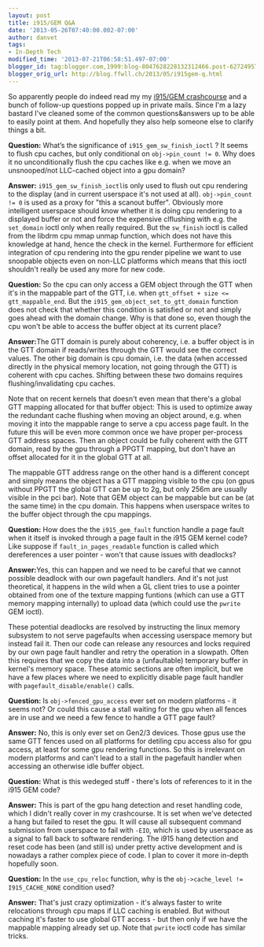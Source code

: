 ```yaml
---
layout: post
title: i915/GEM Q&A
date: '2013-05-26T07:40:00.002-07:00'
author: danvet
tags:
- In-Depth Tech
modified_time: '2013-07-21T06:58:51.497-07:00'
blogger_id: tag:blogger.com,1999:blog-8047628228132312466.post-6272495792546758051
blogger_orig_url: http://blog.ffwll.ch/2013/05/i915gem-q.html
---
```


So apparently people do indeed read my my <a href="http://blog.ffwll.ch/2013/01/i915gem-crashcourse-overview.html">i915/GEM crashcourse</a> and a bunch of follow-up questions popped up in private mails. Since I'm a lazy bastard I've cleaned some of the common questions&amp;answers up to be able to easily point at them. And hopefully they also help someone else to clarify things a bit.



<a name='more'></a><b>Question:</b> What’s the significance of <code>i915_gem_sw_finish_ioctl</code> ? It seems to flush cpu caches, but only conditional on <code>obj-&gt;pin_count != 0</code>. Why does it no unconditionally flush the cpu caches like e.g. when we move an unsnooped/not LLC-cached object into a gpu domain? 

<b>Answer:</b>   <code>i915_gem_sw_finish_ioctl</code>is only used to flush out cpu rendering to the display (and in current userspace it's not used at all). <code>obj-&gt;pin_count != 0</code> is used as a proxy for "this a scanout buffer". Obviously more intelligent userspace should know whether it is doing cpu rendering to a displayed buffer or not and force the expensive clflushing with e.g. the <code>set_domain</code> ioctl only when really required. But the <code>sw_finish</code> ioctl is called from the libdrm cpu mmap unmap function, which does not have this knowledge at hand, hence the check in the kernel. Furthermore for efficient integration of cpu rendering into the gpu render pipeline we want to use snoopable objects even on non-LLC platforms which means that this ioctl shouldn't really be used any more for new code. 

<b>Question:</b> So the cpu can only access a GEM object through the GTT when it's in the mappable part of the GTT, i.e. when <code>gtt_offset  + size  &lt;=  gtt_mappable_end</code>. But the <code>i915_gem_object_set_to_gtt_domain</code> function does not check that whether this condition is satisfied or not and simply goes ahead with the domain change. Why is that done so, even though the cpu won't be able to access the buffer object at its current place? 

<b>Answer:</b>The GTT domain is purely about coherency, i.e. a buffer object is in the GTT domain if reads/writes through the GTT would see the correct values. The other big domain is cpu domain, i.e. the data (when accessed directly in the physical memory location, not going through the GTT) is coherent with cpu caches. Shifting between these two domains requires flushing/invalidating cpu caches. 

Note that on recent kernels that doesn't even mean that there's a global GTT mapping allocated for that buffer object: This is used to optimize away the redundant cache flushing when moving an object around, e.g. when moving it into the mappable range to serve a cpu access page fault. In the future this will be even more common once we have proper per-process GTT address spaces. Then an object could be fully coherent with the GTT domain, read by the gpu through a PPGTT mapping, but don't have an offset allocated for it in the global GTT at all. 

The mappable GTT address range on the other hand is a different concept and simply means the object has a GTT mapping visible to the cpu (on gpus without PPGTT the global GTT can be up to 2g, but only 256m are usually visible in the pci bar). Note that GEM object can be mappable but can be (at the same time) in the cpu domain. This happens when userspace writes to the buffer object through the cpu mappings. 

<b>Question:</b> How does the the <code>i915_gem_fault</code> function handle a page fault when it itself is invoked through a page fault in the i915 GEM kernel code? Like suppose if <code>fault_in_pages_readable</code> function is called which dereferences a user pointer - won't that cause issues with deadlocks? 

<b>Answer:</b>Yes, this can happen and we need to be careful that we cannot possible deadlock with our own pagefault handlers. And it's not just theoretical, it happens in the wild when a GL client tries to use a pointer obtained from one of the texture mapping funtions (which can use a GTT memory mapping internally) to upload data (which could use the <code>pwrite</code> GEM ioctl). 

These potential deadlocks are resolved by instructing the linux memory subsystem to not serve pagefaults when accessing userspace memory but instead fail it. Then our code can release any resources and locks required by our own page fault handler and retry the operation in a slowpath. Often this requires that we copy the data into a (unfaultable) temporary buffer in kernel's memory space. These atomic sections are often implicit, but we have a few places where we need to explicitly disable page fault handler with <code>pagefault_disable/enable()</code> calls. 

<b>Question:</b> Is <code>obj-&gt;fenced_gpu_access</code> ever set on modern platforms - it seems not? Or could this cause a stall waiting for the gpu when all fences are in use and we need a few fence to handle a GTT page fault? 

<b>Answer:</b>  No, this is only ever set on Gen2/3 devices. Those gpus use the same GTT fences used on all platforms for detiling cpu access also for gpu access, at least for some gpu rendering functions. So this is irrelevant on modern platforms and can't lead to a stall in the pagefault handler when accessing an otherwise idle buffer object. 

<b>Question:</b> What is this <emph>wedeged</emph> stuff - there's lots of references to it in the i915 GEM code? 

<b>Answer:</b> This is part of the gpu hang detection and reset handling code, which I didn't really cover in my crashcourse. It is set when we've detected a hang but failed to reset the gpu. It will cause all subsequent command submission from userspace to fail with <code>-EIO</code>, which is used by userspace as a signal to fall back to software rendering. The i915 hang detection and reset code has been (and still is) under pretty active development and is nowadays a rather complex piece of code. I plan to cover it more in-depth hopefully soon. 

<b>Question:</b> In the <code>use_cpu_reloc</code> function, why is the <code>obj-&gt;cache_level != I915_CACHE_NONE</code> condition used? 

<b>Answer:</b>  That's just crazy optimization - it's always faster to write relocations through cpu maps if LLC caching is enabled. But without caching it's faster to use global GTT access - but then only if we have the mappable mapping already set up. Note that <code>pwrite</code> ioctl code has similar tricks. 